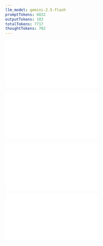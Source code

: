 ```yaml
---
llm_model: gemini-2.5-flash
promptTokens: 6832
outputTokens: 183
totalTokens: 7717
thoughtTokens: 702
---
```


![@](steps/prompt.25b45dbb.md)

![@](steps/file.95b90320.md)

![@](steps/file.4ec2f97a.md)

![@](steps/response.29573e80.md)